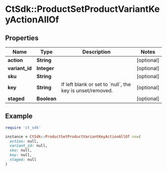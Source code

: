 # CtSdk::ProductSetProductVariantKeyActionAllOf

## Properties

| Name | Type | Description | Notes |
| ---- | ---- | ----------- | ----- |
| **action** | **String** |  | [optional] |
| **variant_id** | **Integer** |  | [optional] |
| **sku** | **String** |  | [optional] |
| **key** | **String** | If left blank or set to &#x60;null&#x60;, the key is unset/removed. | [optional] |
| **staged** | **Boolean** |  | [optional] |

## Example

```ruby
require 'ct_sdk'

instance = CtSdk::ProductSetProductVariantKeyActionAllOf.new(
  action: null,
  variant_id: null,
  sku: null,
  key: null,
  staged: null
)
```

